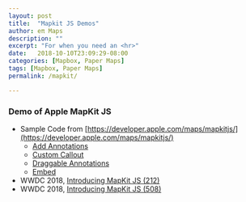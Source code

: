 ```yaml
---
layout: post
title:  "Mapkit JS Demos"
author: eπ Maps
description: ""
excerpt: "For when you need an <hr>"
date:   2018-10-10T23:09:29-08:00
categories: [Mapbox, Paper Maps]
tags: [Mapbox, Paper Maps]
permalink: /mapkit/

---
```


### Demo of Apple MapKit JS

* Sample Code from [https://developer.apple.com/maps/mapkitjs/](https://developer.apple.com/maps/mapkitjs/)
  * [Add Annotations](/projects/mapkit-js/Add-Annotations.html)
  * [Custom Callout](/projects/mapkit-js/Custom-Callout.html)
  * [Draggable Annotations](/projects/mapkit-js/Draggable-Annotations.html)
  * [Embed](/projects/mapkit-js/Embed.html)
* WWDC 2018, [Introducing MapKit JS (212)](https://developer.apple.com/videos/play/wwdc2018/212/)
* WWDC 2018, [Introducing MapKit JS (508)](https://developer.apple.com/videos/play/wwdc2018/508/)
